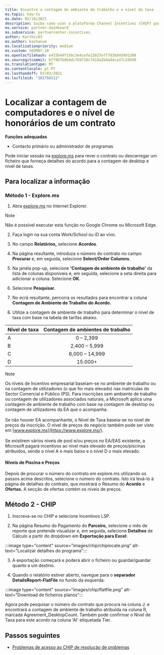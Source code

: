 ```yaml
---
title: Encontre a contagem do ambiente de trabalho e o nível de taxa
ms.topic: how-to
ms.date: 02/18/2021
description: Saiba como usar a plataforma Channel Incentives (CHIP) para encontrar a contagem de desktop e informações de nível de taxas para um acordo.
ms.service: partner-dashboard
ms.subservice: partnercenter-incentives
author: Karthic83
ms.author: kashanum
ms.localizationpriority: medium
ms.custom: SEOMAY.20
ms.openlocfilehash: e433b44f158c3e4cefe22027e7f7d3b845991308
ms.sourcegitcommit: bff907bdbddc769716c7418a2b4a94ca37c2d590
ms.translationtype: MT
ms.contentlocale: pt-PT
ms.lasthandoff: 03/03/2021
ms.locfileid: "101756112"
---
```

# <a name="locate-the-desktop-count-and-fee-level-for-an-agreement"></a>Localizar a contagem de computadores e o nível de honorários de um contrato

**Funções adequadas**

- Contacto primário ou administrador de programas

Pode iniciar sessão na [explore.ms](https://www.explore.ms/) para rever o contrato ou descarregar um ficheiro que forneça detalhes do acordo para a contagem de desktop e nível de taxas.

## <a name="to-locate-the-information"></a>Para localizar a informação

### <a name="method-1--explorems"></a>Método 1 - Explore.ms

1. Abra [explore.ms](https://www.explore.ms/) no Internet Explorer. 

>[!Note]
>Não é possível executar esta função no Google Chrome ou Microsoft Edge.

2. Faça login na sua conta Work/School ou iD ao vivo.  

3. No campo **Relatórios,** selecione **Acordos**.

4. Na página resultante, introduza o número do contrato no campo **Procurar** e, em seguida, selecione **Select/Order Columns**.

5. Na janela pop-up, selecione **'Contagem de ambiente de trabalho'** da lista de colunas disponíveis e, em seguida, selecione a seta direita para adicionar a coluna. Selecione **OK**.

6. Selecione **Pesquisar.**

7. No ecrã resultante, percorra os resultados para encontrar a coluna **Contagem de Ambiente de Trabalho do Acordo.** 

8. Utilize a contagem de ambiente de trabalho para determinar o nível de taxa com base na tabela de tarifas abaixo.  

| Nível de taxa | Contagem de ambientes de trabalho |
| ------ | :-----------: |
|  A | 0 – 2,399    |
|  B | 2,400 – 5,999    |
|  C | 6,000 – 14,999    |
|  D | 15.000+   |

>[!NOTE]
>Os níveis de Incentivo empresarial baseiam-se no ambiente de trabalho ou na contagem de utilizadores (o que for mais elevado) nas matrículas do Sector Comercial e Público (PS). Para inscrições sem ambiente de trabalho ou contagem de utilizadores associados naturais, a Microsoft aplica uma contagem de ambiente de trabalho com base na contagem de desktop ou contagem de utilizadores da EA que o acompanha. <br><br>Se não houver EA acompanhante, o Nível de Taxa baseia-se no nível de preços da inscrição. O nível de preços do negócio também pode ser visto em [www.explore.ms](https://www.explore.ms/). <br><br>Se existirem vários níveis de pool e/ou preços no EA/EAS existente, a Microsoft pagará incentivos ao nível mais elevado de preços/piscinas atribuídos, sendo o nível A o mais baixo e o nível D o mais elevado.

#### <a name="pool-and-pricing-levels"></a>Níveis de Piscina e Preços

Depois de procurar o número do contrato em explore.ms utilizando os passos acima descritos, selecione o número do contrato. Isto irá levá-lo à página de detalhes do contrato, que mostrará o Resumo do **Acordo** e **Ofertas.** A secção de ofertas contém os níveis de preços.

## <a name="method-2---chip"></a>Método 2 - CHIP

1. Inscreva-se no CHIP e selecione Incentivos LSP.

2. Na página Resumo do Pagamento do **Parceiro,** selecione o mês de reporte que pretende visualizar e, em seguida, selecione **Detalhes** de Cálculo a partir do dropdown em **Exportação para Excel**:

:::image type="content" source="images/chip/chiplocate.png" alt-text="Localizar detalhes do programa":::

3. A exportação começará e poderá abrir o ficheiro ou guardar/guardar quanto a um destino.

4. Quando o relatório estiver aberto, navegue para o **separador DetailsReport-FlatFile** no fundo da esquerda:

:::image type="content" source="images/chip/flatfile.png" alt-text="Download de ficheiros planos":::

Agora pode pesquisar o número do contrato que procura na coluna J. e encontrará a contagem de ambiente de trabalho atribuída na coluna R, marcada Agreement_DesktopCount. Também pode confirmar o Nível de Taxa para este acordo na coluna 'AI' etiquetada Tier.

## <a name="next-steps"></a>Passos seguintes

- [Problemas de acesso ao CHIP de resolução de problemas](chip-access-trouble.md)

